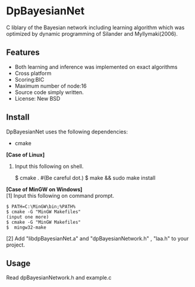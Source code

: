 ﻿DpBayesianNet
=============

C liblary of the Bayesian network including learning algorithm which was optimized by dynamic programming of Silander and Myllymaki(2006).   

## Features
* Both learning and inference was implemented on exact algorithms
* Cross platform
* Scoring:BIC
* Maximum number of node:16
* Source code simply written.
* License: New BSD  


## Install
DpBayesianNet uses the following dependencies:
* cmake

**[Case of Linux]**  
1. Input this following on shell.  

    $ cmake .     #(Be careful dot.)
    $ make && sudo make install

**[Case of MinGW on Windows]**  
[1] Input this following on command prompt.

    $ PATH=C:\MinGW\bin;%PATH%
    $ cmake -G "MinGW Makefiles"
    (input one more)
    $ cmake -G "MinGW Makefiles"
    $  mingw32-make

[2] Add "libdpBayesianNet.a" and "dpBayesianNetwork.h" , "laa.h" to your project.

## Usage
Read dpBayesianNetwork.h and example.c
